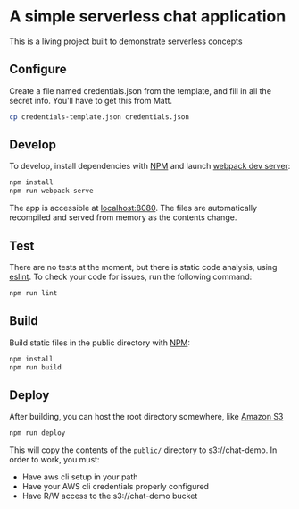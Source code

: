 # A simple serverless chat application

This is a living project built to demonstrate serverless concepts

## Configure

Create a file named credentials.json from the template, and fill in all the secret info. You'll have to get this from Matt.

```bash
cp credentials-template.json credentials.json
```

## Develop

To develop, install dependencies with [NPM](https://www.npmjs.com) and launch [webpack dev server](https://webpack.github.io/docs/webpack-dev-server.html):

```bash
npm install
npm run webpack-serve
```

The app is accessible at [localhost:8080](http://localhost:8080). The files are automatically recompiled and served from memory as the contents change.

## Test

There are no tests at the moment, but there is static code analysis, using [eslint](http://eslint.org). To check your code for issues, run the following command:

```bash
npm run lint
```

## Build

Build static files in the public directory with [NPM](https://www.npmjs.com):

```bash
npm install
npm run build
```

## Deploy

After building, you can host the root directory somewhere, like [Amazon S3](https://aws.amazon.com/s3)
```bash
npm run deploy
```
This will copy the contents of the `public/` directory to s3://chat-demo.  In order to work, 
you must:
- Have aws cli setup in your path
- Have your AWS cli credentials properly configured
- Have R/W access to the s3://chat-demo bucket
